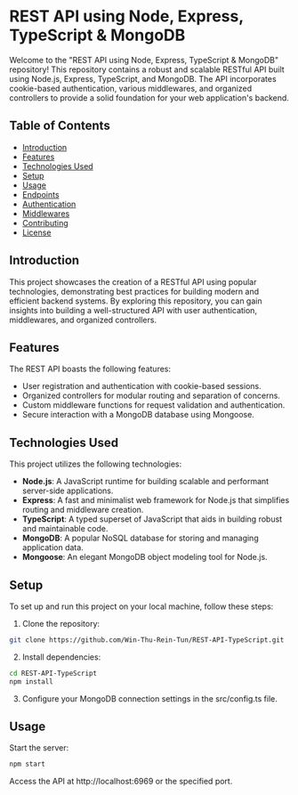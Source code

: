 # REST API using Node, Express, TypeScript & MongoDB

Welcome to the "REST API using Node, Express, TypeScript & MongoDB" repository! This repository contains a robust and scalable RESTful API built using Node.js, Express, TypeScript, and MongoDB. The API incorporates cookie-based authentication, various middlewares, and organized controllers to provide a solid foundation for your web application's backend.

## Table of Contents

- [Introduction](#introduction)
- [Features](#features)
- [Technologies Used](#technologies-used)
- [Setup](#setup)
- [Usage](#usage)
- [Endpoints](#endpoints)
- [Authentication](#authentication)
- [Middlewares](#middlewares)
- [Contributing](#contributing)
- [License](#license)

## Introduction

This project showcases the creation of a RESTful API using popular technologies, demonstrating best practices for building modern and efficient backend systems. By exploring this repository, you can gain insights into building a well-structured API with user authentication, middlewares, and organized controllers.

## Features

The REST API boasts the following features:

- User registration and authentication with cookie-based sessions.
- Organized controllers for modular routing and separation of concerns.
- Custom middleware functions for request validation and authentication.
- Secure interaction with a MongoDB database using Mongoose.

## Technologies Used

This project utilizes the following technologies:

- **Node.js**: A JavaScript runtime for building scalable and performant server-side applications.
- **Express**: A fast and minimalist web framework for Node.js that simplifies routing and middleware creation.
- **TypeScript**: A typed superset of JavaScript that aids in building robust and maintainable code.
- **MongoDB**: A popular NoSQL database for storing and managing application data.
- **Mongoose**: An elegant MongoDB object modeling tool for Node.js.

## Setup

To set up and run this project on your local machine, follow these steps:

1. Clone the repository:

```bash
git clone https://github.com/Win-Thu-Rein-Tun/REST-API-TypeScript.git
```

2. Install dependencies:

```bash
cd REST-API-TypeScript
npm install
```
3. Configure your MongoDB connection settings in the src/config.ts file.

## Usage

Start the server:

```bash
npm start
```

Access the API at http://localhost:6969 or the specified port.

